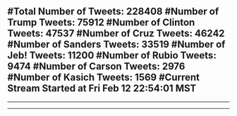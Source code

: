 #Total Number of Tweets: 228408 
#Number of Trump Tweets: 75912
#Number of Clinton Tweets: 47537
#Number of Cruz Tweets: 46242
#Number of Sanders Tweets: 33519
#Number of Jeb! Tweets: 11200
#Number of Rubio Tweets: 9474
#Number of Carson Tweets: 2976
#Number of Kasich Tweets: 1569
#Current Stream Started at Fri Feb 12 22:54:01 MST
---
---
---
